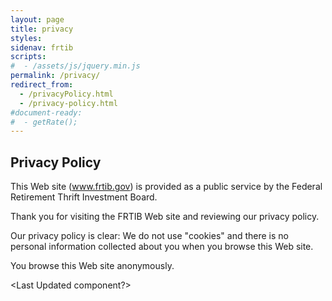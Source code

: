 ```yaml
---
layout: page
title: privacy
styles:
sidenav: frtib
scripts:
#  - /assets/js/jquery.min.js
permalink: /privacy/
redirect_from:
  - /privacyPolicy.html
  - /privacy-policy.html
#document-ready:
#  - getRate();
---
```


## Privacy Policy
This Web site (www.frtib.gov) is provided as a public service by the Federal Retirement Thrift Investment Board.


Thank you for visiting the FRTIB Web site and reviewing our privacy policy.

Our privacy policy is clear: We do not use "cookies" and there is no personal information collected about you when you browse this Web site.


You browse this Web site anonymously.

<Last Updated component?>

<!-- CONTENT END -->
